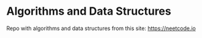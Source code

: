 
# Algorithms and Data Structures

Repo with algorithms and data structures from this site: https://neetcode.io 
 
